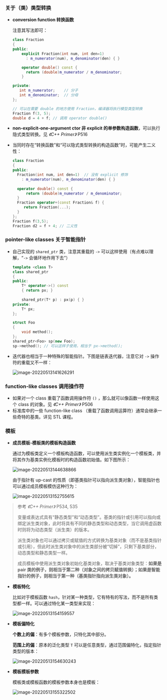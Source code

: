 ### 关于（类）类型转换

- **conversion function 转换函数**

    注意其写法即可：

    ```cpp
    class Fraction
    {
    public:
        explicit Fraction(int num, int den=1) 
          : m_numerator(num), m_denominator(den) { }
    
        operator double() const { 
          return (double)m_numerator / m_denominator; 
        }
    
    private:   
       int m_numerator;    // 分子
       int m_denominator;  // 分母
    };
    
    // 可以在需要 double 的地方使用 Fraction，编译器将执行模型类型转换
    Fraction f(3, 5);
    double d = 4 + f; // 调用 operator double()
    ```

- **non-explicit-one-argument ctor 非 explicit 的单参数构造函数**，可以执行隐式类型转换。见 *《C++ Primer》* P516

- 当同时存在“转换函数”和“可以隐式类型转换的构造函数”时，可能产生二义性：

  ```cpp
  class Fraction
  {
  public:
  	Fraction(int num, int den=1)  // 没有 explicit 修饰
  	  : m_numerator(num), m_denominator(den) { }
  	
   	operator double() const { 
        return (double)m_numerator / m_denominator; 
   	}
   	Fraction operator+(const Fraction& f) { 
  	   return Fraction(...); 
  	} 
  };
  Fraction f(3,5);
  Fraction d2 = f + 4; // 二义性
  ```

### pointer-like classes 关于智能指针

- 自己实现的 `shared_ptr` 类，注意其重载的 `->` 可以这样使用（有点难以理解，“`->` 会循环地作用下去”）

  ```cpp
  template <class T>
  class shared_ptr
  {
  public:
      T* operator->() const
      { return px; }
      
      shared_ptr(T* p) : px(p) { }
  private:
      T* px;
  };
  
  struct Foo
  {
      void method();
  };
  shared_ptr<Foo> sp(new Foo);
  sp->method(); // 可以这样子使用，相当于 px->method();
  ```

- 迭代器也相当于一种特殊的智能指针。下图是链表迭代器，注意它对 `->` 操作符的重载又不一样：

  ![image-20220513141626291](images/image-20220513141626291.png)

### function-like classes 调用操作符

- 如果对一个 class 重载了函数调用操作符 `()` ，那么就可以像函数一样使用这个 class 的对象。见 *《C++ Primer》* P506
- 标准库中的一些 function-like class （重载了函数调用运算符）通常会继承一些奇特的基类。详见 STL 课程。

### 模板

- **成员模板-模板类的模板构造函数**

  通过为模板类定义一个模板构造函数，可以使用派生类实例化一个模板类，并将其作为基类实例化模板时的构造函数初始值。如下图所示：

  ![image-20220513144638866](images/image-20220513144638866.png)

  由于指针有 up-cast 的性质（即基类指针可以指向派生类对象），智能指针也可以通过成员模板模仿这种行为：

  ![image-20220513152755615](images/image-20220513152755615.png)

> 参考 *《C++ Primer》* P534, 535
>
> 变量或表达式具有“静态类型”和“动态类型”。基类的指针或引用可以指向或绑定派生类对象，此时将具有不同的静态类型和动态类型，当它调用虚函数时则将为动态类型（派生类）的版本。
>
> 派生类对象也可以通过拷贝或赋值的方式转换为基类对象（而不是基类指针或引用），但此时派生类对象中的派生类部分被“切掉”，只剩下基类部分，动态类型和静态类型一样。
>
> 成员模板中使用派生类对象初始化基类对象，取决于基类对象类型：**如果是 pair 类的例子，则相当于第二种（对象之间的拷贝赋值转换）；如果是智能指针的例子，则相当于第一种（基类指针指向派生类对象）。**

- **模板特化**

  比如对于模板函数 `hash`，针对某一种类型，它有特有的写法，而不是所有类型都一样。可以通过特化某一类型来实现：

  ![image-20220513154159557](images/image-20220513154159557.png)

- **模板偏特化**

  **个数上的偏**：有多个模板参数，只特化其中部分。

  **范围上的偏**：原本的泛化类型 `T` 可以是任意类型，通过范围偏特化，指定指针类型的版本：

  ![image-20220513154630243](images/image-20220513154630243.png)

- **模板模板参数**

  模板类或模板函数的模板参数本身也是模板：

  ![image-20220513155322502](images/image-20220513155322502.png)